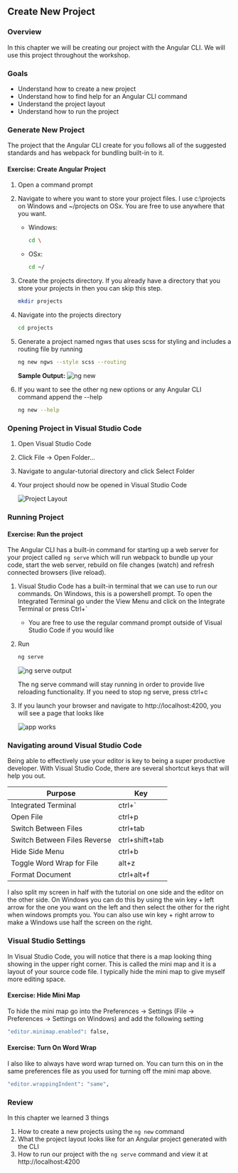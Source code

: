 ## Create New Project

### Overview

In this chapter we will be creating our project with the Angular CLI.  We will use this project throughout the workshop.

### Goals

* Understand how to create a new project
* Understand how to find help for an Angular CLI command
* Understand the project layout
* Understand how to run the project

### Generate New Project

The project that the Angular CLI create for you follows all of the suggested standards and has webpack for bundling built-in to it.    

<h4 class="exercise-start">
    <b>Exercise</b>: Create Angular Project
</h4>

1. Open a command prompt
1. Navigate to where you want to store your project files.  I use c:\projects on Windows and ~/projects on OSx.  You are free to use anywhere that you want. 
    
    * Windows:

        ```bash
        cd \ 
        ```
    * OSx:

        ```bash
        cd ~/
        ```

1. Create the projects directory.  If you already have a directory that you store your projects in then you can skip this step.

    ```bash
    mkdir projects
    ```

1. Navigate into the projects directory

    ```bash
    cd projects
    ```
    
1. Generate a project named ngws that uses scss for styling and includes a routing file by running

    ```bash
    ng new ngws --style scss --routing
    ```

    **Sample Output:**
    ![ng new](images/ng-new.png)

1. If you want to see the other ng new options or any Angular CLI command append the --help

    ```bash
    ng new --help
    ```
    
<div class="exercise-end"></div>


### Opening Project in Visual Studio Code
1. Open Visual Studio Code
1. Click File -> Open Folder...
1. Navigate to angular-tutorial directory and click Select Folder 
1. Your project should now be opened in Visual Studio Code

    ![Project Layout](images/project-layout.png)


### Running Project


<h4 class="exercise-start">
    <b>Exercise</b>: Run the project
</h4>

The Angular CLI has a built-in command for starting up a web server for your project called `ng serve` which will run webpack to bundle up your code, start the web server, rebuild on file changes (watch) and refresh connected browsers (live reload).

1. Visual Studio Code has a built-in terminal that we can use to run our commands.  On Windows, this is a powershell prompt.  To open the Integrated Terminal go under the View Menu and click on the Integrate Terminal or press Ctrl+`
    * You are free to use the regular command prompt outside of Visual Studio Code if you would like
1. Run

    ```bash
    ng serve
    ```

    ![ng serve output](images/ng-serve.png)

    <div class="alert alert-info" role="alert">The ng serve command will stay running in order to provide live reloading functionality.  If you need to stop ng serve, press ctrl+c</div>

1. If you launch your browser and navigate to http://localhost:4200, you will see a page that looks like

    ![app works](images/appworks.png)
    
<div class="exercise-end"></div>

###  Navigating around Visual Studio Code 

Being able to effectively use your editor is key to being a super productive developer.  With Visual Studio Code, there are several shortcut keys that will help you out.

| Purpose | Key |
| ---- | ---- |
| Integrated Terminal | ctrl+` |
| Open File | ctrl+p |
| Switch Between Files | ctrl+tab |
| Switch Between Files Reverse | ctrl+shift+tab |
| Hide Side Menu | ctrl+b |
| Toggle Word Wrap for File  | alt+z |
| Format Document | ctrl+alt+f | 

<div class="alert alert-info" role="alert"> I also split my screen in half with the tutorial on one side and the editor on the other side.  On Windows you can do this by using the win key + left arrow for the one you want on the left and then select the other for the right when windows prompts you.  You can also use win key + right arrow to make a Windows use half the screen on the right.</div>

### Visual Studio Settings

In Visual Studio Code, you will notice that there is a map looking thing showing in the upper right corner.  This is called the mini map and it is a layout of your source code file.  I typically hide the mini map to give myself more editing space.  


<h4 class="exercise-start">
  <b>Exercise</b>: Hide Mini Map
</h4>

To hide the mini map go into the Preferences -> Settings (File -> Preferences -> Settings on Windows) and add the following setting

```bash
"editor.minimap.enabled": false,
```

<div class="exercise-end"></div>



<h4 class="exercise-start">
  <b>Exercise</b>: Turn On Word Wrap
</h4>

I also like to always have word wrap turned on.  You can turn this on in the same preferences file as you used for turning off the mini map above.

```bash
"editor.wrappingIndent": "same",
```

<div class="exercise-end"></div>

### Review

In this chapter we learned 3 things

1. How to create a new projects using the `ng new` command
1. What the project layout looks like for an Angular project generated with the CLI
1. How to run our project with the `ng serve` command and view it at http://localhost:4200
